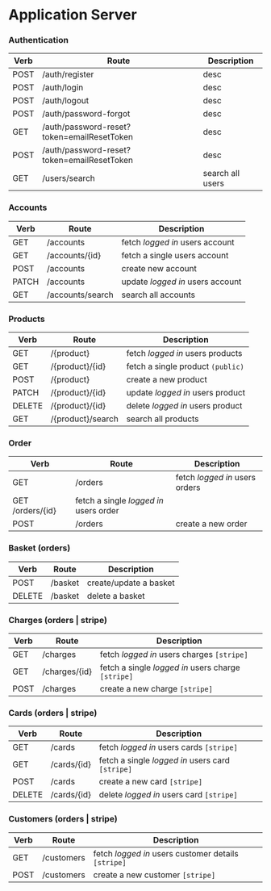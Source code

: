 # Application Server

### Authentication
Verb | Route | Description
--- | --- | ---
POST | /auth/register | desc
POST | /auth/login | desc
POST | /auth/logout | desc
POST | /auth/password-forgot | desc
GET | /auth/password-reset?token=emailResetToken | desc
POST | /auth/password-reset?token=emailResetToken | desc
GET | /users/search | search all users


### Accounts
Verb | Route | Description
--- | --- | ---
GET | /accounts | fetch *logged in* users account
GET | /accounts/{id} | fetch a single users account
POST | /accounts | create new account
PATCH | /accounts | update *logged in* users account
GET | /accounts/search | search all accounts

### Products
Verb | Route | Description
--- | --- | ---
GET | /{product} | fetch *logged in* users products
GET | /{product}/{id} | fetch a single product `(public)`
POST | /{product} | create a new product
PATCH | /{product}/{id} | update *logged in* users product
DELETE | /{product}/{id} | delete *logged in* users product
GET | /{product}/search | search all products

### Order
Verb | Route | Description
--- | --- | ---
GET | /orders | fetch *logged in* users orders
GET /orders/{id} | fetch a single *logged in* users order
POST | /orders | create a new order

### Basket (orders)
Verb | Route | Description
--- | --- | ---
POST | /basket | create/update a basket
DELETE | /basket | delete a basket

### Charges (orders | stripe)
Verb | Route | Description
--- | --- | ---
GET | /charges | fetch *logged in* users charges `[stripe]`
GET | /charges/{id} | fetch a single *logged in* users charge `[stripe]`
POST | /charges | create a new charge `[stripe]`

### Cards (orders | stripe)
Verb | Route | Description
--- | --- | ---
GET | /cards | fetch *logged in* users cards `[stripe]`
GET | /cards/{id} | fetch a single *logged in* users card `[stripe]`
POST | /cards | create a new card `[stripe]`
DELETE | /cards/{id} | delete *logged in* users card `[stripe]`

### Customers (orders | stripe)
Verb | Route | Description
--- | --- | ---
GET | /customers | fetch *logged in* users customer details `[stripe]`
POST | /customers | create a new customer `[stripe]`

